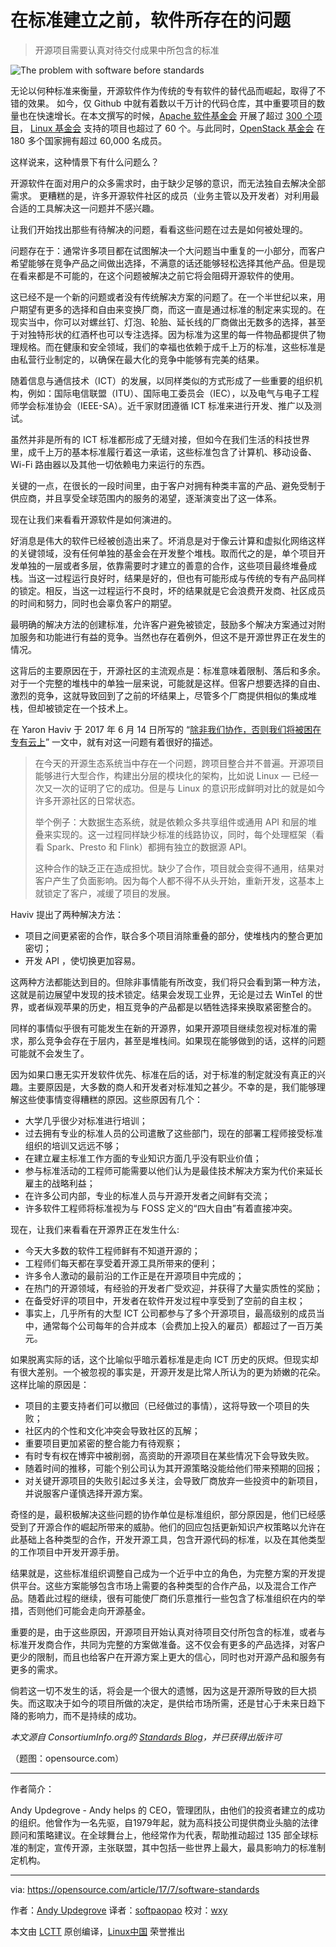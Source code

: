 在标准建立之前，软件所存在的问题
============================================================

> 开源项目需要认真对待交付成果中所包含的标准

![The problem with software before standards](https://opensource.com/sites/default/files/styles/image-full-size/public/lead-images/suitcase_container_bag.png?itok=q40lKCBY "The problem with software before standards")

无论以何种标准来衡量，开源软件作为传统的专有软件的替代品而崛起，取得了不错的效果。 如今，仅 Github 中就有着数以千万计的代码仓库，其中重要项目的数量也在快速增长。在本文撰写的时候，[Apache 软件基金会][4] 开展了超过 [300 个项目][5]， [Linux 基金会][6] 支持的项目也超过了 60 个。与此同时，[OpenStack 基金会][7] 在 180 多个国家拥有超过 60,000 名成员。

这样说来，这种情景下有什么问题么？

开源软件在面对用户的众多需求时，由于缺少足够的意识，而无法独自去解决全部需求。 更糟糕的是，许多开源软件社区的成员（业务主管以及开发者）对利用最合适的工具解决这一问题并不感兴趣。

让我们开始找出那些有待解决的问题，看看这些问题在过去是如何被处理的。

问题存在于：通常许多项目都在试图解决一个大问题当中重复的一小部分，而客户希望能够在竞争产品之间做出选择，不满意的话还能够轻松选择其他产品。但是现在看来都是不可能的，在这个问题被解决之前它将会阻碍开源软件的使用。

这已经不是一个新的问题或者没有传统解决方案的问题了。在一个半世纪以来，用户期望有更多的选择和自由来变换厂商，而这一直是通过标准的制定来实现的。在现实当中，你可以对螺丝钉、灯泡、轮胎、延长线的厂商做出无数多的选择，甚至于对独特形状的红酒杯也可以专注选择。因为标准为这里的每一件物品都提供了物理规格。而在健康和安全领域，我们的幸福也依赖于成千上万的标准，这些标准是由私营行业制定的，以确保在最大化的竞争中能够有完美的结果。

随着信息与通信技术（ICT）的发展，以同样类似的方式形成了一些重要的组织机构，例如：国际电信联盟（ITU）、国际电工委员会（IEC），以及电气与电子工程师学会标准协会（IEEE-SA）。近千家财团遵循 ICT 标准来进行开发、推广以及测试。

虽然并非是所有的 ICT 标准都形成了无缝对接，但如今在我们生活的科技世界里，成千上万的基本标准履行着这一承诺，这些标准包含了计算机、移动设备、Wi-Fi 路由器以及其他一切依赖电力来运行的东西。

关键的一点，在很长的一段时间里，由于客户对拥有种类丰富的产品、避免受制于供应商，并且享受全球范围内的服务的渴望，逐渐演变出了这一体系。

现在让我们来看看开源软件是如何演进的。

好消息是伟大的软件已经被创造出来了。坏消息是对于像云计算和虚拟化网络这样的关键领域，没有任何单独的基金会在开发整个堆栈。取而代之的是，单个项目开发单独的一层或者多层，依靠需要时才建立的善意的合作，这些项目最终堆叠成栈。当这一过程运行良好时，结果是好的，但也有可能形成与传统的专有产品同样的锁定。相反，当这一过程运行不良时，坏的结果就是它会浪费开发商、社区成员的时间和努力，同时也会辜负客户的期望。

最明确的解决方法的创建标准，允许客户避免被锁定，鼓励多个解决方案通过对附加服务和功能进行有益的竞争。当然也存在着例外，但这不是开源世界正在发生的情况。

这背后的主要原因在于，开源社区的主流观点是：标准意味着限制、落后和多余。对于一个完整的堆栈中的单独一层来说，可能就是这样。但客户想要选择的自由、激烈的竞争，这就导致回到了之前的坏结果上，尽管多个厂商提供相似的集成堆栈，但却被锁定在一个技术上。

在 Yaron Haviv 于 2017 年 6 月 14 日所写的 “[除非我们协作，否则我们将被困在专有云上][8]” 一文中，就有对这一问题有着很好的描述。

> 在今天的开源生态系统当中存在一个问题，跨项目整合并不普遍。开源项目能够进行大型合作，构建出分层的模块化的架构，比如说 Linux  — 已经一次又一次的证明了它的成功。但是与 Linux 的意识形成鲜明对比的就是如今许多开源社区的日常状态。
>
>  举个例子：大数据生态系统，就是依赖众多共享组件或通用 API 和层的堆叠来实现的。这一过程同样缺少标准的线路协议，同时，每个处理框架（看看 Spark、Presto 和 Flink）都拥有独立的数据源 API。
>
>  这种合作的缺乏正在造成担忧。缺少了合作，项目就会变得不通用，结果对客户产生了负面影响。因为每个人都不得不从头开始，重新开发，这基本上就锁定了客户，减缓了项目的发展。

Haviv 提出了两种解决方法：

*   项目之间更紧密的合作，联合多个项目消除重叠的部分，使堆栈内的整合更加密切；
*   开发 API ，使切换更加容易。

这两种方法都能达到目的。但除非事情能有所改变，我们将只会看到第一种方法，这就是前边展望中发现的技术锁定。结果会发现工业界，无论是过去 WinTel 的世界，或者纵观苹果的历史，相互竞争的产品都是以牺牲选择来换取紧密整合的。

同样的事情似乎很有可能发生在新的开源界，如果开源项目继续忽视对标准的需求，那么竞争会存在于层内，甚至是堆栈间。如果现在能够做到的话，这样的问题可能就不会发生了。

因为如果口惠无实开发软件优先、标准在后的话，对于标准的制定就没有真正的兴趣。主要原因是，大多数的商人和开发者对标准知之甚少。不幸的是，我们能够理解这些使事情变得糟糕的原因。这些原因有几个：

*   大学几乎很少对标准进行培训；
*   过去拥有专业的标准人员的公司遣散了这些部门，现在的部署工程师接受标准组织的培训又远远不够；
*   在建立雇主标准工作方面的专业知识方面几乎没有职业价值；
*   参与标准活动的工程师可能需要以他们认为是最佳技术解决方案为代价来延长雇主的战略利益；
*   在许多公司内部，专业的标准人员与开源开发者之间鲜有交流；
*   许多软件工程师将标准视为与 FOSS 定义的“四大自由”有着直接冲突。

现在，让我们来看看在开源界正在发生什么:

*   今天大多数的软件工程师鲜有不知道开源的；
*   工程师们每天都在享受着开源工具所带来的便利；
*   许多令人激动的最前沿的工作正是在开源项目中完成的；
*   在热门的开源领域，有经验的开发者广受欢迎，并获得了大量实质性的奖励；
*   在备受好评的项目中，开发者在软件开发过程中享受到了空前的自主权；
*   事实上，几乎所有的大型 ICT 公司都参与了多个开源项目，最高级别的成员当中，通常每个公司每年的合并成本（会费加上投入的雇员）都超过了一百万美元。

如果脱离实际的话，这个比喻似乎暗示着标准是走向 ICT 历史的灰烬。但现实却有很大差别。一个被忽视的事实是，开源开发是比常人所认为的更为娇嫩的花朵。这样比喻的原因是：

*   项目的主要支持者们可以撤回（已经做过的事情），这将导致一个项目的失败；
*   社区内的个性和文化冲突会导致社区的瓦解；
*   重要项目更加紧密的整合能力有待观察；
*   有时专有权在博弈中被削弱，高资助的开源项目在某些情况下会导致失败。
*   随着时间的推移，可能个别公司认为其开源策略没能给他们带来预期的回报；
*   对关键开源项目的失败引起过多关注，会导致厂商放弃一些投资中的新项目，并说服客户谨慎选择开源方案。

奇怪的是，最积极解决这些问题的协作单位是标准组织，部分原因是，他们已经感受到了开源合作的崛起所带来的威胁。他们的回应包括更新知识产权策略以允许在此基础上各种类型的合作，开发开源工具，包含开源代码的标准，以及在其他类型的工作项目中开发开源手册。

结果就是，这些标准组织调整自己成为一个近乎中立的角色，为完整方案的开发提供平台。这些方案能够包含市场上需要的各种类型的合作产品，以及混合工作产品。随着此过程的继续，很有可能使厂商们乐意推行一些包含了标准组织在内的举措，否则他们可能会走向开源基金。

重要的是，由于这些原因，开源项目开始认真对待项目交付所包含的标准，或者与标准开发商合作，共同为完整的方案做准备。这不仅会有更多的产品选择，对客户更少的限制，而且也给客户在开源方案上更大的信心，同时也对开源产品和服务有更多的需求。

倘若这一切不发生的话，将会是一个很大的遗憾，因为这是开源所导致的巨大损失。而这取决于如今的项目所做的决定，是供给市场所需，还是甘心于未来日趋下降的影响力，而不是持续的成功。

 _本文源自 ConsortiumInfo.org的 [Standards Blog][2]，并已获得出版许可_
 
（题图：opensource.com）

--------------------------------------------------------------------------------

作者简介：

Andy Updegrove - Andy helps 的 CEO，管理团队，由他们的投资者建立的成功的组织。他曾作为一名先驱，自1979年起，就为高科技公司提供商业头脑的法律顾问和策略建议。在全球舞台上，他经常作为代表，帮助推动超过 135 部全球标准的制定，宣传开源，主张联盟，其中包括一些世界上最大，最具影响力的标准制定机构。

---

via: https://opensource.com/article/17/7/software-standards

作者：[Andy Updegrove][a]
译者：[softpaopao](https://github.com/softpaopao)
校对：[wxy](https://github.com/wxy)

本文由 [LCTT](https://github.com/LCTT/TranslateProject) 原创编译，[Linux中国](https://linux.cn/) 荣誉推出

[a]:https://opensource.com/users/andrewupdegrove
[1]:https://opensource.com/article/17/7/software-standards?rate=kKK6oD-vGSEdDMj7OHpBMSqASMqbz3ii94q1Kj12lCI
[2]:http://www.consortiuminfo.org/standardsblog/article.php?story=20170616133415179
[3]:https://opensource.com/user/16796/feed
[4]:https://www.apache.org/
[5]:https://projects.apache.org/
[6]:https://www.linuxfoundation.org/
[7]:https://www.linuxfoundation.org/projects/directory
[8]:https://www.enterprisetech.com/2017/06/14/well-enslaved-proprietary-clouds-unless-collaborate/
[9]:https://opensource.com/users/andrewupdegrove
[10]:https://opensource.com/users/andrewupdegrove
[11]:https://opensource.com/article/17/7/software-standards#comments
